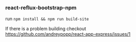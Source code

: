 ### react-reflux-bootstrap-npm

run ``npm install && npm run build-site`` 

If there is a problem building checkout https://github.com/andreypopp/react-app-express/issues/1
